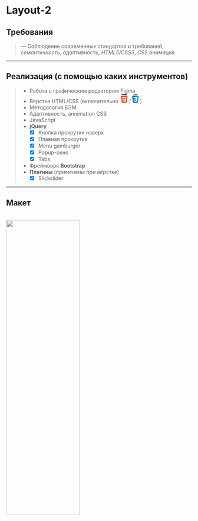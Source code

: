 # Layout-2
## Требования
> — Соблюдение современных стандартов и требований, _семантичность_, _адаптивность_, _HTML5/CSS3_, _CSS анимация_
---
## Реализация (с помощью каких инструментов)

> - Работа с графическим редактором Figma
> - Вёрстка HTML/CSS (включительно <img width="25" src="https://raw.githubusercontent.com/github/explore/80688e429a7d4ef2fca1e82350fe8e3517d3494d/topics/html/html.png">/<img width="25" src="https://raw.githubusercontent.com/github/explore/80688e429a7d4ef2fca1e82350fe8e3517d3494d/topics/css/css.png">)
> - Методология БЭМ
> - Адаптивность, annimation CSS
> - JavaScript
> - **jQuery**
>    - [x] Кнопка прокрутки наверх
>    - [x] Плавная прокрутка
>    - [x] Menu gamburger
>    - [x] Popup-окно
>    - [x] Tabs
> - Фреймворк **Bootstrap**
> - **Плагины** (_применены_ _при_ _вёрстке_)
>    - [x] Slickslider
---
## Макет
<br>
<img height="800" width="200" src="https://github.com/GeorgGeo/Layout-2/blob/main/Gravity-fig.jpg">
</br>
